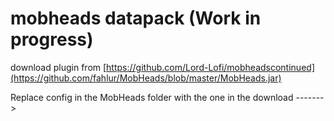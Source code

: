 # mobheads datapack (Work in progress)

download plugin from [https://github.com/Lord-Lofi/mobheadscontinued](https://github.com/fahlur/MobHeads/blob/master/MobHeads.jar)

Replace config in the MobHeads folder with the one in the download ------->
